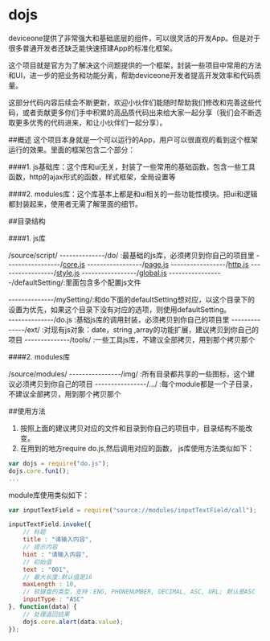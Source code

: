 # dojs
deviceone提供了非常强大和基础底层的组件，可以很灵活的开发App。但是对于很多普通开发者还缺乏能快速搭建App的标准化框架。

这个项目就是官方为了解决这个问题提供的一个框架，封装一些项目中常用的方法和UI，进一步的把业务和功能分离，帮助deviceone开发者提高开发效率和代码质量。

这部分代码内容后续会不断更新，欢迎小伙伴们能随时帮助我们修改和完善这些代码，或者贡献更多你们手中积累的高品质代码出来给大家一起分享（我们会不断选取更多优秀的代码进来，和让小伙伴们一起分享）。

##概述
这个项目本身就是一个可以运行的App，用户可以很直观的看到这个框架运行的效果。里面的框架包含二个部分：

####1. js基础库：这个库和ui无关，封装了一些常用的基础函数，包含一些工具函数，http的ajax形式的函数，样式框架，全局设置等
  
####2. modules库：这个库基本上都是和ui相关的一些功能性模块。把ui和逻辑都封装起来，使用者无需了解里面的细节。

##目录结构

####1. js库

/source/script/
--------------/do/       :最基础的js库，必须拷贝到你自己的项目里
-----------------/[core.js](https://github.com/do-js/dojs/tree/master/source/samples/script/dojs/core)
-----------------/[page.js](https://github.com/do-js/dojs/tree/master/source/samples/script/dojs/page)
-----------------/[http.js](https://github.com/do-js/dojs/tree/master/source/samples/script/dojs/http)
-----------------/[style.js](https://github.com/do-js/dojs/tree/master/source/samples/script/dojs/style)
-----------------/[global.js](https://github.com/do-js/dojs/tree/master/source/samples/script/dojs/global)
-----------------/defaultSetting/:里面包含多个配置js文件    

--------------/mySetting/:和do下面的defaultSetting想对应，以这个目录下的设置为优先，如果这个目录下没有对应的选项，则使用defaultSetting。      
--------------/do.js     :基础js库的调用封装，必须拷贝到你自己的项目里
--------------/ext/      :对现有js对象：date，string ,array的功能扩展，建议拷贝到你自己的项目
--------------/tools/    :一些工具js库，不建议全部拷贝，用到那个拷贝那个
              

####2. modules库

/source/modules/
----------------/img/    :所有目录都共享的一些图标，这个建议必须拷贝到你自己的项目
----------------/.../    :每个module都是一个子目录，不建议全部拷贝，用到那个拷贝那个

##使用方法
1. 按照上面的建议拷贝对应的文件和目录到你自己的项目中，目录结构不能改变。
2. 在用到的地方require do.js,然后调用对应的函数，
js库使用方法类似如下：

```JavaScript
var dojs = require("do.js");
dojs.core.fun1();
...
```

module库使用类似如下：

```JavaScript
var inputTextField = require("source://modules/inputTextField/call");

inputTextField.invoke({
    // 标题
    title : "请输入内容",
    // 提示内容
    hint : "请输入内容",
    // 初始值
    text : "001",
    // 最大长度:默认值是16
    maxLength : 10,
    // 软键盘的类型，支持：ENG, PHONENUMBER, DECIMAL, ASC, URL; 默认是ASC
    inputType : "ASC"
}, function(data) {
    // 处理返回结果
    dojs.core.alert(data.value);
});

```
